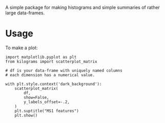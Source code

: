 A simple package for making histograms and simple summaries of rather large data-frames.

# Usage

To make a plot:
```{python3}
import matplotlib.pyplot as plt
from kilograms import scatterplot_matrix

# df is your data-frame with uniquely named columns
# each dimension has a numerical value.

with plt.style.context('dark_background'):
    scatterplot_matrix(
        df,
        show=False,
        y_labels_offset=-.2,
    )
    plt.suptitle("MS1 features")
    plt.show()
```